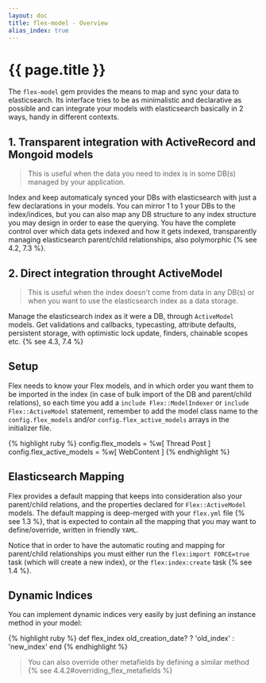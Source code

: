 ```yaml
---
layout: doc
title: flex-model - Overview
alias_index: true
---
```


# {{ page.title }}

The `flex-model` gem provides the means to map and sync your data to elasticsearch. Its interface tries to be as minimalistic and declarative as possible and can integrate your models with elasticsearch basically in 2 ways, handy in different contexts.

## 1. Transparent integration with ActiveRecord and Mongoid models

> This is useful when the data you need to index is in some DB(s) managed by your application.

Index and keep automaticaly synced your DBs with elasticsearch with just a few declarations in your models. You can mirror 1 to 1 your DBs to the index/indices, but you can also map any DB structure to any index structure you may design in order to ease the querying. You have the complete control over which data gets indexed and how it gets indexed, transparently managing elasticsearch parent/child relationships, also polymorphic {% see 4.2, 7.3 %}.

## 2. Direct integration throught ActiveModel

> This is useful when the index doesn't come from data in any DB(s) or when you want to use the elasticsearch index as a data storage.

Manage the elasticsearch index as it were a DB, through `ActiveModel` models. Get validations and callbacks, typecasting, attribute defaults, persistent storage, with optimistic lock update, finders, chainable scopes etc. {% see 4.3, 7.4 %}

## Setup

Flex needs to know your Flex models, and in which order you want them to be imported in the index (in case of bulk import of the DB and parent/child relations), so each time you add a `include Flex::ModelIndexer` or `include Flex::ActiveModel` statement, remember to add the model class name to the `config.flex_models` and/or `config.flex_active_models` arrays in the initializer file.

{% highlight ruby %}
config.flex_models = %w[ Thread Post ]
config.flex_active_models = %w[ WebContent ]
{% endhighlight %}

## Elasticsearch Mapping

Flex provides a default mapping that keeps into consideration also your parent/child relations, and the properties declared for `Flex::ActiveModel` models. The default mapping is deep-merged with your `flex.yml` file {% see 1.3 %}, that is expected to contain all the mapping that you may want to define/override, written in friendly `YAML`.

Notice that in order to have the automatic routing and mapping for parent/child relationships you must either run the `flex:import FORCE=true` task (which will create a new index), or the `flex:index:create` task {% see 1.4 %}.

## Dynamic Indices

You can implement dynamic indices very easily by just defining an instance method in your model:

{% highlight ruby %}
def flex_index
  old_creation_date? ? 'old_index' : 'new_index'
end
{% endhighlight %}

> You can also override other metafields by defining a similar method {% see 4.4.2#overriding_flex_metafields %}
